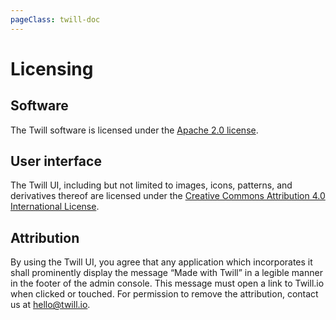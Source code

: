 ```yaml
---
pageClass: twill-doc
---
```


# Licensing

## Software

The Twill software is licensed under the [Apache 2.0 license](https://www.apache.org/licenses/LICENSE-2.0.html).

## User interface

The Twill UI, including but not limited to images, icons, patterns, and derivatives thereof are licensed under the [Creative Commons Attribution 4.0 International License](https://creativecommons.org/licenses/by/4.0/).

## Attribution

By using the Twill UI, you agree that any application which incorporates it shall prominently display the message “Made with Twill” in a legible manner in the footer of the admin console. This message must open a link to Twill.io when clicked or touched. For permission to remove the attribution, contact us at [hello@twill.io](mailto:hello@twill.io).
